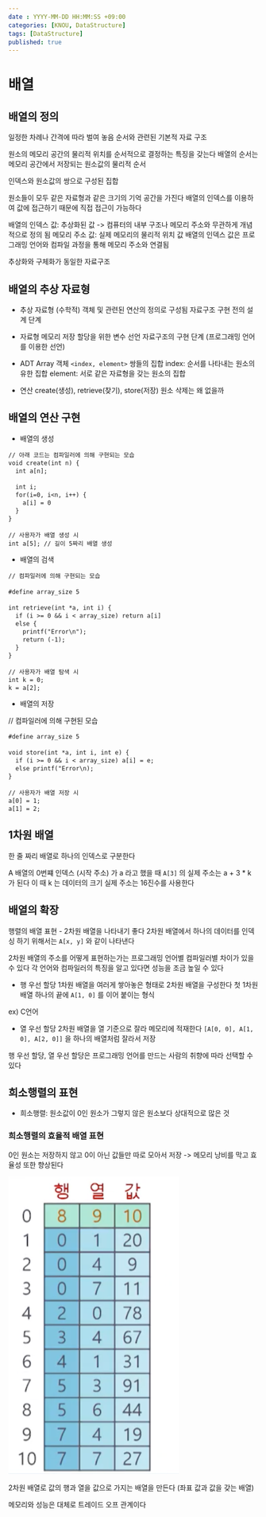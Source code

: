 ```yaml
---
date : YYYY-MM-DD HH:MM:SS +09:00
categories: [KNOU, DataStructure]
tags: [DataStructure]
published: true
---
```



# 배열

## 배열의 정의
일정한 차례나 간격에 따라 벌여 놓음
순서와 관련된 기본적 자료 구조

원소의 메모리 공간의 물리적 위치를 순서적으로 결정하는 특징을 갖는다
배열의 순서는 메모리 공간에서 저장되는 원소값의 물리적 순서

인덱스와 원소값의 쌍으로 구성된 집합

원소들이 모두 같은 자료형과 같은 크기의 기억 공간을 가진다
배열의 인덱스를 이용하여 값에 접근하기 때문에 직접 접근이 가능하다

배열의 인덱스 값: 추상화된 값 -> 컴퓨터의 내부 구조나 메모리 주소와 무관하게 개념적으로 정의 됨
메모리 주소 값: 실제 메모리의 물리적 위치 값
배열의 인덱스 값은 프로그래밍 언어와 컴파일 과정을 통해 메모리 주소와 연결됨

추상화와 구체화가 동일한 자료구조

## 배열의 추상 자료형
- 추상 자료형 (수학적)
객체 및 관련된 연산의 정의로 구성됨
자료구조 구현 전의 설계 단계

- 자료형
메모리 저장 할당을 위한 변수 선언
자료구조의 구현 단계 (프로그래밍 언어를 이용한 선언)

- ADT Array 객체
`<index, element>` 쌍들의 집합
index: 순서를 나타내는 원소의 유한 집합
element: 서로 같은 자료형을 갖는 원소의 집합

- 연산
create(생성), retrieve(찾기), store(저장)
원소 삭제는 왜 없을까

## 배열의 연산 구현
- 배열의 생성
```
// 아래 코드는 컴파일러에 의해 구현되는 모습
void create(int n) {
  int a[n];
  
  int i;
  for(i=0, i<n, i++) {
    a[i] = 0
  }
}

// 사용자가 배열 생성 시
int a[5]; // 길이 5짜리 배열 생성
```

- 배열의 검색
```
// 컴파일러에 의해 구현되는 모습

#define array_size 5

int retrieve(int *a, int i) {
  if (i >= 0 && i < array_size) return a[i]
  else {
    printf("Error\n");
    return (-1);
  }
}

// 사용자가 배열 탐색 시
int k = 0;
k = a[2];
```

- 배열의 저장

// 컴파일러에 의해 구현된 모습
```
#define array_size 5

void store(int *a, int i, int e) {
  if (i >= 0 && i < array_size) a[i] = e;
  else printf("Error\n);
}

// 사용자가 배열 저장 시
a[0] = 1;
a[1] = 2;
```

## 1차원 배열
한 줄 짜리 배열로 하나의 인덱스로 구분한다

A 배열의 0번쨰 인덱스 (시작 주소) 가 a 라고 했을 때
`A[3]` 의 실제 주소는 a + 3 * k 가 된다
이 때 k 는 데이터의 크기
실제 주소는 16진수를 사용한다

## 배열의 확장
행렬의 배열 표현 - 2차원 배열을 나타내기 좋다
2차원 배열에서 하나의 데이터를 인덱싱 하기 위해서는
`A[x, y]` 와 같이 나타낸다

2차원 배열의 주소를 어떻게 표현하는가는 프로그래밍 언어별 컴파일러별 차이가 있을 수 있다
각 언어와 컴파일러의 특징을 알고 있다면 성능을 조금 높일 수 있다

- 행 우선 할당
1차원 배열을 여러게 쌓아놓은 형태로 2차원 배열을 구성한다
첫 1차원 배열 하나의 끝에 `A[1, 0]` 를 이어 붙이는 형식

ex) C언어

- 열 우선 할당
2차원 배열을 열 기준으로 잘라 메모리에 적재한다
`[A[0, 0], A[1, 0], A[2, 0]]` 을 하나의 배열처럼 잘라서 저장

행 우선 할당, 열 우선 할당은 프로그래밍 언어를 만드는 사람의 취향에 따라 선택할 수 있다


## 희소행렬의 표현
- 희소행렬: 원소값이 0인 원소가 그렇지 않은 원소보다 상대적으로 많은 것

### 희소행렬의 효율적 배열 표현
0인 원소는 저장하지 않고 0이 아닌 값들만 따로 모아서 저장
-> 메모리 낭비를 막고 효율성 또한 향상된다

![Alt text](/assets/img/posts_images/KNOU/DataStructure/sparse_matrix.png)

2차원 배열로 값의 행과 열을 값으로 가지는 배열을 만든다 (좌표 값과 값을 갖는 배열)

메모리와 성능은 대체로 트레이드 오프 관계이다
